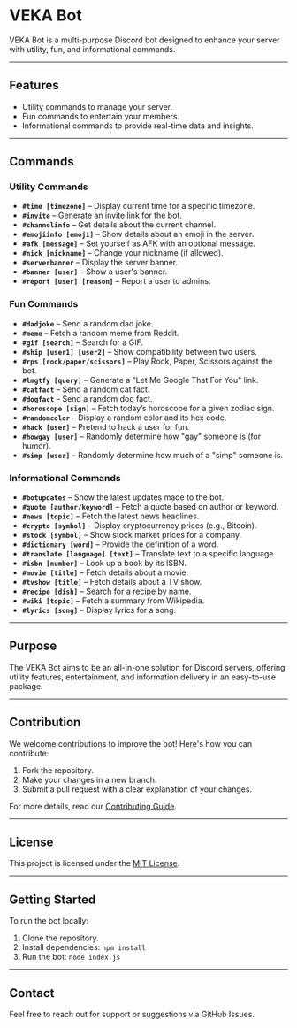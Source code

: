 # VEKA Bot

VEKA Bot is a multi-purpose Discord bot designed to enhance your server with utility, fun, and informational commands.

---

## Features
- Utility commands to manage your server.
- Fun commands to entertain your members.
- Informational commands to provide real-time data and insights.

---

## Commands
### Utility Commands
- **`#time [timezone]`** – Display current time for a specific timezone.
- **`#invite`** – Generate an invite link for the bot.
- **`#channelinfo`** – Get details about the current channel.
- **`#emojiinfo [emoji]`** – Show details about an emoji in the server.
- **`#afk [message]`** – Set yourself as AFK with an optional message.
- **`#nick [nickname]`** – Change your nickname (if allowed).
- **`#serverbanner`** – Display the server banner.
- **`#banner [user]`** – Show a user's banner.
- **`#report [user] [reason]`** – Report a user to admins.

### Fun Commands
- **`#dadjoke`** – Send a random dad joke.
- **`#meme`** – Fetch a random meme from Reddit.
- **`#gif [search]`** – Search for a GIF.
- **`#ship [user1] [user2]`** – Show compatibility between two users.
- **`#rps [rock/paper/scissors]`** – Play Rock, Paper, Scissors against the bot.
- **`#lmgtfy [query]`** – Generate a "Let Me Google That For You" link.
- **`#catfact`** – Send a random cat fact.
- **`#dogfact`** – Send a random dog fact.
- **`#horoscope [sign]`** – Fetch today’s horoscope for a given zodiac sign.
- **`#randomcolor`** – Display a random color and its hex code.
- **`#hack [user]`** – Pretend to hack a user for fun.
- **`#howgay [user]`** – Randomly determine how "gay" someone is (for humor).
- **`#simp [user]`** – Randomly determine how much of a "simp" someone is.

### Informational Commands
- **`#botupdates`** – Show the latest updates made to the bot.
- **`#quote [author/keyword]`** – Fetch a quote based on author or keyword.
- **`#news [topic]`** – Fetch the latest news headlines.
- **`#crypto [symbol]`** – Display cryptocurrency prices (e.g., Bitcoin).
- **`#stock [symbol]`** – Show stock market prices for a company.
- **`#dictionary [word]`** – Provide the definition of a word.
- **`#translate [language] [text]`** – Translate text to a specific language.
- **`#isbn [number]`** – Look up a book by its ISBN.
- **`#movie [title]`** – Fetch details about a movie.
- **`#tvshow [title]`** – Fetch details about a TV show.
- **`#recipe [dish]`** – Search for a recipe by name.
- **`#wiki [topic]`** – Fetch a summary from Wikipedia.
- **`#lyrics [song]`** – Display lyrics for a song.

---

## Purpose
The VEKA Bot aims to be an all-in-one solution for Discord servers, offering utility features, entertainment, and information delivery in an easy-to-use package.

---

## Contribution
We welcome contributions to improve the bot! Here's how you can contribute:
1. Fork the repository.
2. Make your changes in a new branch.
3. Submit a pull request with a clear explanation of your changes.

For more details, read our [Contributing Guide](CONTRIBUTING.md).

---

## License
This project is licensed under the [MIT License](LICENSE).

---

## Getting Started
To run the bot locally:
1. Clone the repository.
2. Install dependencies: `npm install`
3. Run the bot: `node index.js`

---

## Contact
Feel free to reach out for support or suggestions via GitHub Issues.
